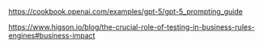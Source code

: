 https://cookbook.openai.com/examples/gpt-5/gpt-5_prompting_guide


https://www.higson.io/blog/the-crucial-role-of-testing-in-business-rules-engines#business-impact
